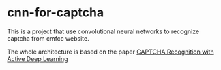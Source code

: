 # cnn-for-captcha


This is a project that use convolutional neural networks to recognize captcha from cmfcc website.

The whole architecture is based on the paper [CAPTCHA Recognition with Active Deep Learning](https://www.researchgate.net/publication/301620459_CAPTCHA_Recognition_with_Active_Deep_Learning)

